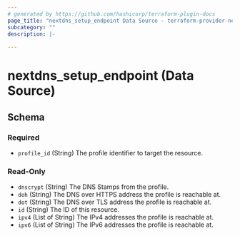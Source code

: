 ```yaml
---
# generated by https://github.com/hashicorp/terraform-plugin-docs
page_title: "nextdns_setup_endpoint Data Source - terraform-provider-nextdns"
subcategory: ""
description: |-
  
---
```


# nextdns_setup_endpoint (Data Source)





<!-- schema generated by tfplugindocs -->
## Schema

### Required

- `profile_id` (String) The profile identifier to target the resource.

### Read-Only

- `dnscrypt` (String) The DNS Stamps from the profile.
- `doh` (String) The DNS over HTTPS address the profile is reachable at.
- `dot` (String) The DNS over TLS address the profile is reachable at.
- `id` (String) The ID of this resource.
- `ipv4` (List of String) The IPv4 addresses the profile is reachable at.
- `ipv6` (List of String) The IPv6 addresses the profile is reachable at.
